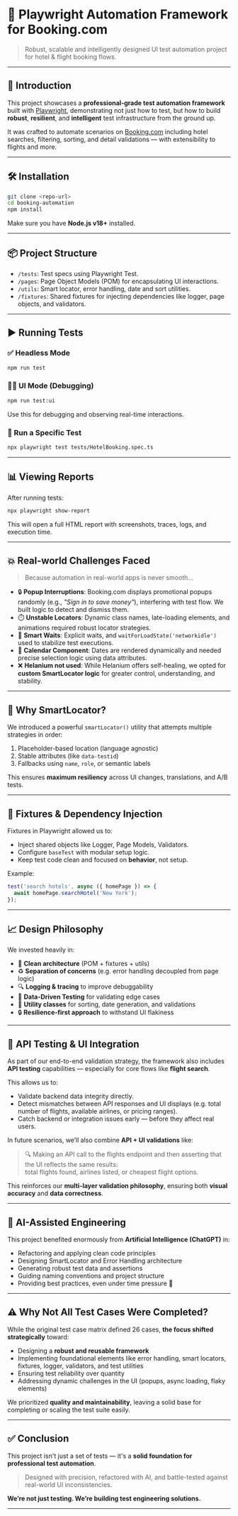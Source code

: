 # 🧪 Playwright Automation Framework for Booking.com  
> Robust, scalable and intelligently designed UI test automation project for hotel & flight booking flows.

---

## 🚀 Introduction

This project showcases a **professional-grade test automation framework** built with [Playwright](https://playwright.dev/), demonstrating not just how to test, but how to build **robust**, **resilient**, and **intelligent** test infrastructure from the ground up.

It was crafted to automate scenarios on [Booking.com](https://www.booking.com) including hotel searches, filtering, sorting, and detail validations — with extensibility to flights and more.

---

## 🛠️ Installation

```bash
git clone <repo-url>
cd booking-automation
npm install
```

Make sure you have **Node.js v18+** installed.

---

## 📦 Project Structure

- `/tests`: Test specs using Playwright Test.
- `/pages`: Page Object Models (POM) for encapsulating UI interactions.
- `/utils`: Smart locator, error handling, date and sort utilities.
- `/fixtures`: Shared fixtures for injecting dependencies like logger, page objects, and validators.

---

## ▶️ Running Tests

### ✅ Headless Mode

```bash
npm run test
```

### 🧑‍💻 UI Mode (Debugging)

```bash
npm run test:ui
```

Use this for debugging and observing real-time interactions.

### 🧪 Run a Specific Test

```bash
npx playwright test tests/HotelBooking.spec.ts
```

---

## 📊 Viewing Reports

After running tests:

```bash
npx playwright show-report
```

This will open a full HTML report with screenshots, traces, logs, and execution time.

---

## 💥 Real-world Challenges Faced

> Because automation in real-world apps is never smooth...

- 🔒 **Popup Interruptions**: Booking.com displays promotional popups randomly (e.g., *"Sign in to save money"*), interfering with test flow. We built logic to detect and dismiss them.
- ⏱️ **Unstable Locators**: Dynamic class names, late-loading elements, and animations required robust locator strategies.
- 🔁 **Smart Waits**: Explicit waits, and `waitForLoadState('networkidle')` used to stabilize test executions.
- 🔧 **Calendar Component**: Dates are rendered dynamically and needed precise selection logic using data attributes.
- ❌ **Helanium not used**: While Helanium offers self-healing, we opted for **custom SmartLocator logic** for greater control, understanding, and stability.

---

## 🧠 Why SmartLocator?

We introduced a powerful `smartLocator()` utility that attempts multiple strategies in order:

1. Placeholder-based location (language agnostic)
2. Stable attributes (like `data-testid`)
3. Fallbacks using `name`, `role`, or semantic labels

This ensures **maximum resiliency** across UI changes, translations, and A/B tests.

---

## 📂 Fixtures & Dependency Injection

Fixtures in Playwright allowed us to:

- Inject shared objects like Logger, Page Models, Validators.
- Configure `baseTest` with modular setup logic.
- Keep test code clean and focused on **behavior**, not setup.

Example:

```ts
test('search hotels', async ({ homePage }) => {
  await homePage.searchHotel('New York');
});
```

---

## 📈 Design Philosophy

We invested heavily in:

- 📐 **Clean architecture** (POM + fixtures + utils)
- ♻️ **Separation of concerns** (e.g. error handling decoupled from page logic)
- 🔍 **Logging & tracing** to improve debuggability
- 🧪 **Data-Driven Testing** for validating edge cases
- 🧰 **Utility classes** for sorting, date generation, and validations
- 🔒 **Resilience-first approach** to withstand UI flakiness

---

## 🔗 API Testing & UI Integration

As part of our end-to-end validation strategy, the framework also includes **API testing** capabilities — especially for core flows like **flight search**.

This allows us to:

- Validate backend data integrity directly.
- Detect mismatches between API responses and UI displays (e.g. total number of flights, available airlines, or pricing ranges).
- Catch backend or integration issues early — before they affect real users.

In future scenarios, we’ll also combine **API + UI validations** like:

> 🔍 Making an API call to the flights endpoint and then asserting that the UI reflects the same results:  
> total flights found, airlines listed, or cheapest flight options.

This reinforces our **multi-layer validation philosophy**, ensuring both **visual accuracy** and **data correctness**.

---

## 🧠 AI-Assisted Engineering

This project benefited enormously from **Artificial Intelligence (ChatGPT)** in:

- Refactoring and applying clean code principles
- Designing SmartLocator and Error Handling architecture
- Generating robust test data and assertions
- Guiding naming conventions and project structure
- Providing best practices, even under time pressure 💪

---

## ⚠️ Why Not All Test Cases Were Completed?

While the original test case matrix defined 26 cases, **the focus shifted strategically** toward:

- Designing a **robust and reusable framework**
- Implementing foundational elements like error handling, smart locators, fixtures, logger, validators, and test utilities
- Ensuring test reliability over quantity
- Addressing dynamic challenges in the UI (popups, async loading, flaky elements)

We prioritized **quality and maintainability**, leaving a solid base for completing or scaling the test suite easily.

---

## ✅ Conclusion

This project isn't just a set of tests — it's a **solid foundation for professional test automation**.

> Designed with precision, refactored with AI, and battle-tested against real-world UI inconsistencies.

**We’re not just testing. We’re building test engineering solutions.**

---

